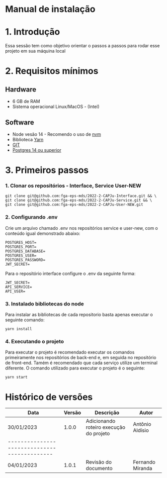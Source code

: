 # Manual de instalação

# 1. Introdução

Essa sessão tem como objetivo orientar o passos a passos para rodar esse projeto em sua máquina local


# 2. Requisitos mínimos


## Hardware

- 6 GB de RAM
- Sistema operacional Linux/MacOS - (Intel)


## Software

- Node vesão 14 - Recomendo o uso de [nvm](https://github.com/nvm-sh/nvm)
- Biblioteca [Yarn](https://classic.yarnpkg.com/lang/en/docs/install/#mac-stable)
- [GIT](https://git-scm.com/book/en/v2/Getting-Started-Installing-Git)
- [Postgres 14 ou superior](https://www.postgresql.org)


# 3. Primeiros passos

### 1. Clonar os repositórios - Interface, Service User-NEW

```
git clone git@github.com:fga-eps-mds/2022-2-CAPJu-Interface.git && \
git clone git@github.com:fga-eps-mds/2022-2-CAPJu-Service.git && \
git clone git@github.com:fga-eps-mds/2022-2-CAPJu-User-NEW.git

```

### 2. Configurando .env

Crie um arquivo chamado .env nos repositórios service e user-new, com o conteúdo igual demonstrado abaixo:

```
POSTGRES_HOST=
POSTGRES_PORT=
POSTGRES_DATABASE=
POSTGRES_USER=
POSTGRES_PASSWORD=
JWT_SECRET=

```

Para o repositório interface configure o .env da seguinte forma:

```
JWT_SECRET=
API_SERVICE=
API_USER=
```

### 3. Instalado bibliotecas do node


Para instalar as bibliotecas de cada repositorio basta apenas executar o seguinte comando:

```
yarn install
```

### 4. Executando o projeto

Para executar o projeto é recomendado executar os comandos primeiramente nos repositórios de back-end e, em seguida no repositório de front-end. Tamém é recomendado que cada serviço utilize um terminal diferente. O comando utilizado para executar o projeto é o seguinte:

```
yarn start
```


# Histórico de versões

| Data       | Versão | Descrição                                                                   | Autor                                        |
| ---------- | ------ | --------------------------------------------------------------------------- | -------------------------------------------- |
| 30/01/2023 | 1.0.0    | Adicionando roteiro execução do projeto                          | Antônio Aldísio                      |
-------------------------------------------- |
| 04/01/2023 | 1.0.1    | Revisão do documento                          | Fernando Miranda                      |
